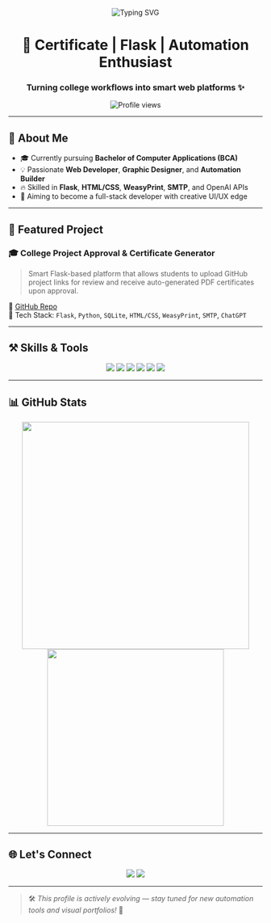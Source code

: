 <p align="center">
  <img src="https://readme-typing-svg.demolab.com?font=Fira+Code&weight=600&size=24&pause=1000&color=F76647&center=true&vCenter=true&width=500&lines=Hi+%F0%9F%91%8B%2C+I'm+Rhushi+Hebbar;Web+Developer+%7C+Graphic+Designer+%7C+Student;Flask+Developer+%7C+Web+Automator;Building+Real-World+Projects+with+ChatGPT" alt="Typing SVG" />
</p>

<h1 align="center">🚀 Certificate | Flask | Automation Enthusiast</h1>
<h3 align="center">Turning college workflows into smart web platforms ✨</h3>

<p align="center">
  <img src="https://komarev.com/ghpvc/?username=rhushihebbar07&label=Profile%20views&color=0e75b6&style=for-the-badge" alt="Profile views" />
</p>

---

## 💼 About Me

- 🎓 Currently pursuing **Bachelor of Computer Applications (BCA)**  
- 💡 Passionate **Web Developer**, **Graphic Designer**, and **Automation Builder**  
- 🔥 Skilled in **Flask**, **HTML/CSS**, **WeasyPrint**, **SMTP**, and OpenAI APIs  
- 🎯 Aiming to become a full-stack developer with creative UI/UX edge

---

## 🚀 Featured Project

### 🎓 College Project Approval & Certificate Generator

> Smart Flask-based platform that allows students to upload GitHub project links for review and receive auto-generated PDF certificates upon approval.

🔗 [GitHub Repo](https://github.com/rhushihebbar07/certificate-genrater)  
🧰 Tech Stack: `Flask`, `Python`, `SQLite`, `HTML/CSS`, `WeasyPrint`, `SMTP`, `ChatGPT`

---

## ⚒️ Skills & Tools

<p align="center">
  <img src="https://img.shields.io/badge/Python-3.11-blue?style=for-the-badge&logo=python&logoColor=white"/>
  <img src="https://img.shields.io/badge/Flask-Web%20Framework-black?style=for-the-badge&logo=flask"/>
  <img src="https://img.shields.io/badge/SQLite-003B57?style=for-the-badge&logo=sqlite&logoColor=white"/>
  <img src="https://img.shields.io/badge/HTML5-E34F26?style=for-the-badge&logo=html5&logoColor=white"/>
  <img src="https://img.shields.io/badge/CSS3-1572B6?style=for-the-badge&logo=css3&logoColor=white"/>
  <img src="https://img.shields.io/badge/JavaScript-F7DF1E?style=for-the-badge&logo=javascript&logoColor=black"/>
</p>

---

## 📊 GitHub Stats

<p align="center">
  <img src="https://github-readme-stats.vercel.app/api?username=rhushihebbar07&show_icons=true&theme=radical&hide_border=true&bg_color=00000000" width="450"/>
  <img src="https://github-readme-stats.vercel.app/api/top-langs/?username=rhushihebbar07&layout=compact&theme=radical&hide_border=true&bg_color=00000000" width="350"/>
</p>

---

## 🌐 Let's Connect

<p align="center">
  <a href="mailto:rhushihebbar22@gmail.com"><img src="https://img.shields.io/badge/Email-D14836?style=for-the-badge&logo=gmail&logoColor=white"/></a>
  <a href="https://github.com/rhushihebbar07"><img src="https://img.shields.io/badge/GitHub-100000?style=for-the-badge&logo=github&logoColor=white"/></a>
</p>

---

> 🛠️ *This profile is actively evolving — stay tuned for new automation tools and visual portfolios!* 🚀
